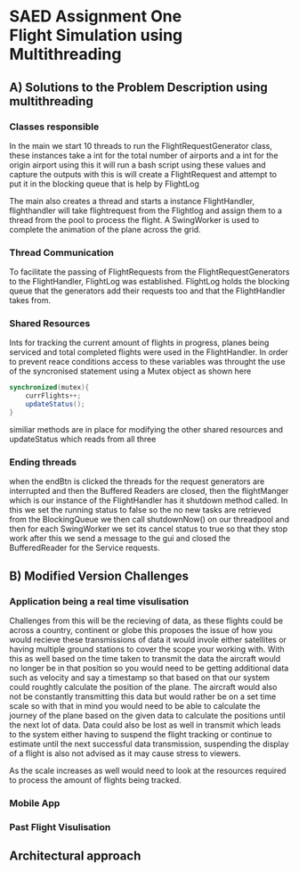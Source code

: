 # SAED Assignment One <br> Flight Simulation using Multithreading



## A) Solutions to the Problem Description using multithreading

### Classes responsible

In the main we start 10 threads to run the FlightRequestGenerator class, these instances take a int for the total number of airports and a int for the origin airport using this it will run a bash script using these values and capture the outputs with this is will create a FlightRequest and attempt to put it in the blocking queue that is help by FlightLog

The main also creates a thread and starts a instance FlightHandler, flighthandler will take flightrequest from the Flightlog and assign them to a thread from the pool to process the flight. A SwingWorker is used to complete the animation of the plane across the grid.

### Thread Communication
To facilitate the passing of FlightRequests from the FlightRequestGenerators to the FlightHandler, FlightLog was established. FlightLog holds the blocking queue that the generators add their requests too and that the FlightHandler takes from. 

### Shared Resources
Ints for tracking the current amount of flights in progress, planes being serviced and total completed flights were used in the FlightHandler.
In order to prevent reace conditions access to these variables was throught the use of the syncronised statement using a Mutex object
as shown here 

```Java
synchronized(mutex){
    currFlights++;
    updateStatus();
}
```
similiar methods are in place for modifying the other shared resources
and updateStatus which reads from all three

### Ending threads

when the endBtn is clicked the threads for the request generators are interrupted and then the Buffered Readers are closed, then the flightManger which is our instance of the FlightHandler has it shutdown method called. In this we set the running status to false so the no new tasks are retrieved from the BlockingQueue we then call shutdownNow() on our threadpool and then for each SwingWorker we set its cancel status to true so that they stop work after this we send a message to the gui and closed the BufferedReader for the Service requests.

## B) Modified Version Challenges

### Application being a real time visulisation

Challenges from this will be the recieving of data, as these flights could be across a country, continent or globe this proposes the issue of how you would recieve these transmissions of data it would invole either satellites or having multiple ground stations to cover the scope your working with. With this as well based on the time taken to transmit the data the aircraft would no longer be in that position so you would need to be getting additional data such as velocity and say a timestamp so that based on that our system could roughtly calculate the position of the plane. The aircraft would also not be constantly transmitting this data but would rather be on a set time scale so with that in mind you would need to be able to calculate the journey of the plane based on the given data to calculate the positions until the next lot of data. Data could also be lost as well in transmit which leads to the system either having to suspend the flight tracking or continue to estimate until the next successful data transmission, suspending the display of a flight is also not advised as it may cause stress to viewers.

As the scale increases as well would need to look at the resources required to process the amount of flights being tracked.

### Mobile App



### Past Flight Visulisation

## Architectural approach